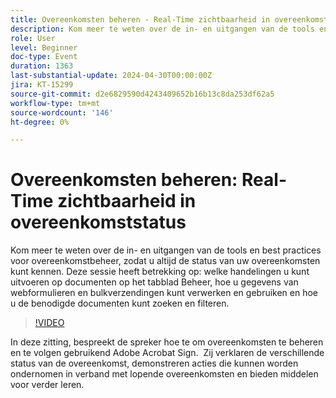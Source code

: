 ```yaml
---
title: Overeenkomsten beheren - Real-Time zichtbaarheid in overeenkomststatus krijgen
description: Kom meer te weten over de in- en uitgangen van de tools en best practices voor overeenkomstbeheer, zodat u altijd de status van uw overeenkomsten kunt kennen.
role: User
level: Beginner
doc-type: Event
duration: 1363
last-substantial-update: 2024-04-30T00:00:00Z
jira: KT-15299
source-git-commit: d2e6829590d4243409652b16b13c8da253df62a5
workflow-type: tm+mt
source-wordcount: '146'
ht-degree: 0%

---
```



# Overeenkomsten beheren: Real-Time zichtbaarheid in overeenkomststatus

Kom meer te weten over de in- en uitgangen van de tools en best practices voor overeenkomstbeheer, zodat u altijd de status van uw overeenkomsten kunt kennen. Deze sessie heeft betrekking op: welke handelingen u kunt uitvoeren op documenten op het tabblad Beheer, hoe u gegevens van webformulieren en bulkverzendingen kunt verwerken en gebruiken en hoe u de benodigde documenten kunt zoeken en filteren.

>[!VIDEO](https://video.tv.adobe.com/v/3428190/?learn=on)

In deze zitting, bespreekt de spreker hoe te om overeenkomsten te beheren en te volgen gebruikend Adobe Acrobat Sign. &#x200B; Zij verklaren de verschillende status van de overeenkomst, demonstreren acties die kunnen worden ondernomen in verband met lopende overeenkomsten en bieden middelen voor verder leren.

